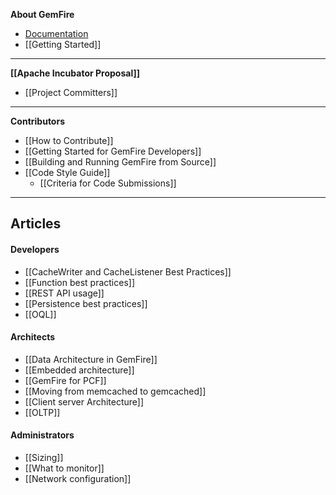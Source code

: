 **About GemFire**
* [Documentation](http://gemfire.docs.pivotal.io)
* [[Getting Started]]

***
**[[Apache Incubator Proposal]]**
* [[Project Committers]]

***
**Contributors**
* [[How to Contribute]]
* [[Getting Started for GemFire Developers]]
* [[Building and Running GemFire from Source]]
* [[Code Style Guide]]
  * [[Criteria for Code Submissions]]

***
## **Articles**
#### Developers
* [[CacheWriter and CacheListener Best Practices]]
* [[Function best practices]]
* [[REST API usage]]
* [[Persistence best practices]]
* [[OQL]]

#### Architects
* [[Data Architecture in GemFire]]
* [[Embedded architecture]]
* [[GemFire for PCF]]
* [[Moving from memcached to gemcached]]
* [[Client server Architecture]]
* [[OLTP]]

#### Administrators
* [[Sizing]]
* [[What to monitor]]
* [[Network configuration]]


